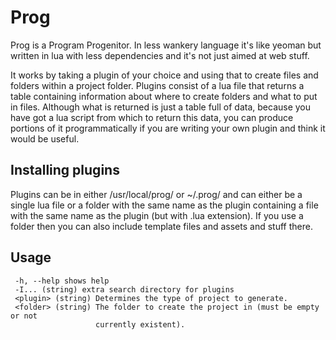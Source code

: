 # Prog
Prog is a Program Progenitor. In less wankery language it's like yeoman but
written in lua with less dependencies and it's not just aimed at web stuff.

It works by taking a plugin of your choice and using that to create files and
folders within a project folder. Plugins consist of a lua file that returns
a table containing information about where to create folders and what to put in
files. Although what is returned is just a table full of data, because you have
got a lua script from which to return this data, you can produce portions of it
programmatically if you are writing your own plugin and think it would be
useful.

## Installing plugins
Plugins can be in either /usr/local/prog/ or ~/.prog/ and can either be
a single lua file or a folder with the same name as the plugin containing a
file with the same name as the plugin (but with .lua extension). If you use
a folder then you can also include template files and assets and stuff there.

## Usage
```
 -h, --help shows help
 -I... (string) extra search directory for plugins
 <plugin> (string) Determines the type of project to generate.
 <folder> (string) The folder to create the project in (must be empty or not
                   currently existent).
```
